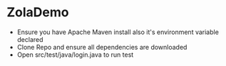 # ZolaDemo 
- Ensure you have Apache Maven install also it's environment variable declared
- Clone Repo and ensure all dependencies are downloaded
- Open src/test/java/login.java to run test
